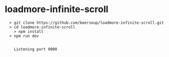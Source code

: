 # loadmore-infinite-scroll
```
  > git clone https://github.com/beersoup/loadmore-infinite-scroll.git
  > cd loadmore-infinite-scroll
	> npm install
  > npm run dev
	

	Listening port 9000
```


